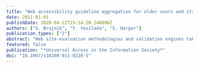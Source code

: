 ```yaml
---
title: "Web accessibility guideline aggregation for older users and its validation"
date: 2011-01-01
publishDate: 2020-04-22T15:14:20.148896Z
authors: ["G. Brajnik", "Y. Yesilada", "S. Harper"]
publication_types: ["2"]
abstract: "Web site-evaluation methodologies and validation engines take the view that all accessibility guidelines must be met to gain compliance. Problems exist in this regard, as contradictions within the rule set may arise, and the type of impairment or its severity is not isolated. The Barrier Walkthrough (BW) method goes someway to addressing these issues, by enabling barrier types derived from guidelines to be applied to different user categories such as motor or visual impairment, etc. However, the problem remains of combinatorial explosion of possibilities when one has to consider users with multiple disabilities. In this paper, a simple set theory operation is used to create a validation scheme for older users by aggregating barrier types specific to motor impaired and low-vision users, thereby creating a new \"older users\" category from the results of this set union. To evaluate the feasibility and validity of this aggregation approach, two BW experiments were conducted. The first experiment evaluated the aggregated results by focusing on quality attributes and showed that aggregation generates data whose quality is comparable to the original one. However, this first experiment could not test for validity, as the older users category was not included. To remedy this deficiency, another BW experiment was conducted with expert judges who evaluated a web page in the context of older users. In this second experiment, it was found that there is no significant difference between the aggregated and the manually evaluated (by experts) barrier scores, and that the same barriers are identified using experts and aggregation, even though there are differences in how severity scores are distributed. From these results, it is concluded that the aggregation of barriers is a viable alternative to expert evaluation, when the target of that aggregation could not be evaluated manually or it would not be feasible to do so. It is also argued that aggregation is a technique that can be used in combination with other evaluation methods, like user testing or subjective assessments. © 2011 Springer-Verlag."
featured: false
publication: "*Universal Access in the Information Society*"
doi: "10.1007/s10209-011-0220-5"
---
```


